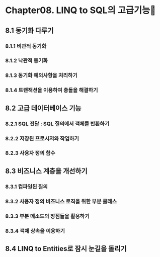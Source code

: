 # Chapter08. LINQ to SQL의 고급기능🦓
## 8.1 동기화 다루기
### 8.1.1 비관적 동기화
### 8.1.2 낙관적 동기화
### 8.1.3 동기화 예외사항을 처리하기
### 8.1.4 트랜잭션을 이용하여 충돌을 해결하기
## 8.2 고급 데이터베이스 기능
### 8.2.1 SQL 전달 : SQL 질의에서 객체를 반환하기
### 8.2.2 저장된 프로시저와 작업하기
### 8.2.3 사용자 정의 함수
## 8.3 비즈니스 계층을 개선하기
### 8.3.1 컴파일된 질의
### 8.3.2 사용자 정의 비즈니스 로직을 위한 부분 클래스
### 8.3.3 부분 메소드의 장점들을 활용하기
### 8.3.4 객체 상속을 이용하기
## 8.4 LINQ to Entities로 잠시 눈길을 돌리기
